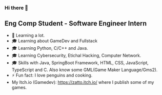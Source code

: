 ### Hi there 👋

## Eng Comp Student - Software Engineer Intern

- 🌱 Learning a lot.
- 🎓 Learning about GameDev and Fullstack
- 🎓 Learning Python, C/C++ and Java.
- 🎓 Learning Cybersecurity, Etichal Hacking, Computer Network.
- 🎓 Skills with Java, SpringBoot Framework, HTML, CSS, JavaScript, TypeScript and C. Also know some GML(Game Maker Language/Gms2).
- ⚡ Fun fact: I love penguins and cooking.
- My Itch.io (Gamedev): https://zatto.itch.io/ where I publish some of my games.
